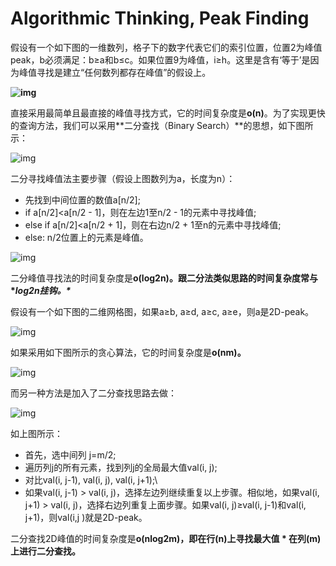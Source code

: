 # **Algorithmic Thinking, Peak Finding** 

假设有一个如下图的一维数列，格子下的数字代表它们的索引位置，位置2为峰值peak，b必须满足：b≥a和b≤c。如果位置9为峰值，i≥h。这里是含有‘等于’是因为峰值寻找是建立“任何数列都存在峰值”的假设上。

**![img](http://p.qpic.cn/pic_wework/1948211503/eaec0ef96f17d2d559092230621469d3910bca56c9a6552e/0)**

 直接采用最简单且最直接的峰值寻找方式，它的时间复杂度是**ο(n)**。为了实现更快的查询方法，我们可以采用**二分查找（Binary Search）**的思想，如下图所示：

![img](https://img2020.cnblogs.com/blog/1820479/202004/1820479-20200402164335496-1024042378.png)

二分寻找峰值法主要步骤（假设上图数列为a，长度为n）：

- 先找到中间位置的数值a[n/2];
- if a[n/2]<a[n/2 - 1]，则在左边1至n/2 - 1的元素中寻找峰值;
- else if a[n/2]<a[n/2 + 1]，则在右边n/2 + 1至n的元素中寻找峰值;
- else: n/2位置上的元素是峰值。

 ![img](http://p.qpic.cn/pic_wework/1948211503/e1e705f2a8ac932bc8a42778e694f6852a910aaa9d653dda/0)

二分峰值寻找法的时间复杂度是**ο(log2n)。跟二分法类似思路的时间复杂度常与\**log2n挂钩。\****

假设有一个如下图的二维网格图，如果a≥b, a≥d, a≥c, a≥e，则a是2D-peak。

![img](https://img2020.cnblogs.com/blog/1820479/202004/1820479-20200402170424383-1629122163.png)

如果采用如下图所示的贪心算法，它的时间复杂度是**ο(nm)。**

![img](https://img2020.cnblogs.com/blog/1820479/202004/1820479-20200402170647702-542431760.png)

 

 而另一种方法是加入了二分查找思路去做：

![img](https://img2020.cnblogs.com/blog/1820479/202004/1820479-20200402170901444-1850227922.png)

如上图所示：

- 首先，选中间列 j=m/2;
- 遍历列j的所有元素，找到列j的全局最大值val(i, j);
- 对比val(i, j-1), val(i, j), val(i, j+1);\
- 如果val(i, j-1) > val(i, j)，选择左边列继续重复以上步骤。相似地，如果val(i, j+1) > val(i, j)，选择右边列重复上面步骤。如果val(i, j)≥val(i, j-1)和val(i, j+1)，则val(i,j )就是2D-peak。

 二分查找2D峰值的时间复杂度是**ο(nlog2m)，即在行(n)上寻找最大值 \* 在列(m)上进行二分查找。**